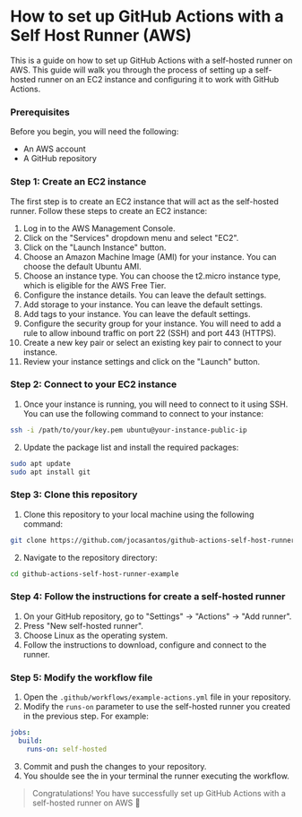 # How to set up GitHub Actions with a Self Host Runner (AWS)

This is a guide on how to set up GitHub Actions with a self-hosted runner on AWS. This guide will walk you through the process of setting up a self-hosted runner on an EC2 instance and configuring it to work with GitHub Actions.

### Prerequisites

Before you begin, you will need the following:

- An AWS account
- A GitHub repository

### Step 1: Create an EC2 instance

The first step is to create an EC2 instance that will act as the self-hosted runner. Follow these steps to create an EC2 instance:

1. Log in to the AWS Management Console.
2. Click on the "Services" dropdown menu and select "EC2".
3. Click on the "Launch Instance" button.
4. Choose an Amazon Machine Image (AMI) for your instance. You can choose the default Ubuntu AMI.
5. Choose an instance type. You can choose the t2.micro instance type, which is eligible for the AWS Free Tier.
6. Configure the instance details. You can leave the default settings.
7. Add storage to your instance. You can leave the default settings.
8. Add tags to your instance. You can leave the default settings.
9. Configure the security group for your instance. You will need to add a rule to allow inbound traffic on port 22 (SSH) and port 443 (HTTPS).
10. Create a new key pair or select an existing key pair to connect to your instance.
11. Review your instance settings and click on the "Launch" button.

### Step 2: Connect to your EC2 instance

1. Once your instance is running, you will need to connect to it using SSH. You can use the following command to connect to your instance:

```bash
ssh -i /path/to/your/key.pem ubuntu@your-instance-public-ip
```

2. Update the package list and install the required packages:

```bash
sudo apt update
sudo apt install git
```

### Step 3: Clone this repository

1. Clone this repository to your local machine using the following command:

```bash
git clone https://github.com/jocasantos/github-actions-self-host-runner-example.git
```

2. Navigate to the repository directory:

```bash
cd github-actions-self-host-runner-example
```

### Step 4: Follow the instructions for create a self-hosted runner

1. On your GitHub repository, go to "Settings" -> "Actions" -> "Add runner".
2. Press "New self-hosted runner".
3. Choose Linux as the operating system.
4. Follow the instructions to download, configure and connect to the runner.

### Step 5: Modify the workflow file

1. Open the `.github/workflows/example-actions.yml` file in your repository.
2. Modify the `runs-on` parameter to use the self-hosted runner you created in the previous step. For example:

```yaml
jobs:
  build:
    runs-on: self-hosted
```

3. Commit and push the changes to your repository.
4. You shoulde see the in your terminal the runner executing the workflow.

> Congratulations! You have successfully set up GitHub Actions with a self-hosted runner on AWS :tada:







